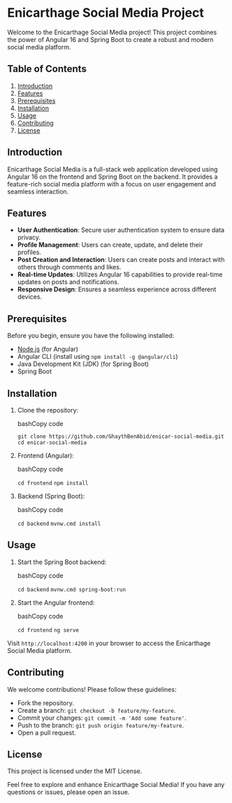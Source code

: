 
# Enicarthage Social Media Project

Welcome to the Enicarthage Social Media project! This project combines the power of Angular 16 and Spring Boot to create a robust and modern social media platform.

## Table of Contents

1.  [Introduction](#introduction)
2.  [Features](#features)
3.  [Prerequisites](#prerequisites)
4.  [Installation](#installation)
5.  [Usage](#usage)
6.  [Contributing](#contributing)
7.  [License](#license)

## Introduction

Enicarthage Social Media is a full-stack web application developed using Angular 16 on the frontend and Spring Boot on the backend. It provides a feature-rich social media platform with a focus on user engagement and seamless interaction.

## Features

-   **User Authentication**: Secure user authentication system to ensure data privacy.
-   **Profile Management**: Users can create, update, and delete their profiles.
-   **Post Creation and Interaction**: Users can create posts and interact with others through comments and likes.
-   **Real-time Updates**: Utilizes Angular 16 capabilities to provide real-time updates on posts and notifications.
-   **Responsive Design**: Ensures a seamless experience across different devices.

## Prerequisites

Before you begin, ensure you have the following installed:

-   [Node.js](https://nodejs.org/) (for Angular)
-   Angular CLI (install using `npm install -g @angular/cli`)
-   Java Development Kit (JDK) (for Spring Boot)
-   Spring Boot

## Installation

1.  Clone the repository:
    
    bashCopy code
    
    `git clone https://github.com/GhaythBenAbid/enicar-social-media.git
    cd enicar-social-media` 
    
2.  Frontend (Angular):
    
    bashCopy code
    
    `cd frontend`
    `npm install` 
    
3.  Backend (Spring Boot):
    
    bashCopy code
    
    `cd backend`
    `mvnw.cmd install` 
    

## Usage

1.  Start the Spring Boot backend:
    
    bashCopy code
    
    `cd backend`
    `mvnw.cmd spring-boot:run` 
    
2.  Start the Angular frontend:
    
    bashCopy code
    
    `cd frontend`
    `ng serve`
    

Visit `http://localhost:4200` in your browser to access the Enicarthage Social Media platform.

## Contributing

We welcome contributions! Please follow these guidelines:

-   Fork the repository.
-   Create a branch: `git checkout -b feature/my-feature`.
-   Commit your changes: `git commit -m 'Add some feature'`.
-   Push to the branch: `git push origin feature/my-feature`.
-   Open a pull request.

## License

This project is licensed under the MIT License.

Feel free to explore and enhance Enicarthage Social Media! If you have any questions or issues, please open an issue.
